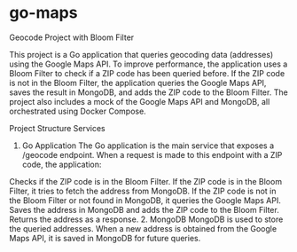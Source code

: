 # go-maps
Geocode Project with Bloom Filter

This project is a Go application that queries geocoding data (addresses) using the Google Maps API. To improve performance, the application uses a Bloom Filter to check if a ZIP code has been queried before. If the ZIP code is not in the Bloom Filter, the application queries the Google Maps API, saves the result in MongoDB, and adds the ZIP code to the Bloom Filter. The project also includes a mock of the Google Maps API and MongoDB, all orchestrated using Docker Compose.

Project Structure
Services
1. Go Application
The Go application is the main service that exposes a /geocode endpoint. When a request is made to this endpoint with a ZIP code, the application:

Checks if the ZIP code is in the Bloom Filter.
If the ZIP code is in the Bloom Filter, it tries to fetch the address from MongoDB.
If the ZIP code is not in the Bloom Filter or not found in MongoDB, it queries the Google Maps API.
Saves the address in MongoDB and adds the ZIP code to the Bloom Filter.
Returns the address as a response.
2. MongoDB
MongoDB is used to store the queried addresses. When a new address is obtained from the Google Maps API, it is saved in MongoDB for future queries.